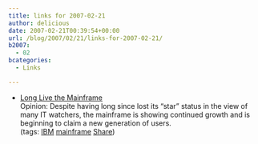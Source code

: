 ```yaml
---
title: links for 2007-02-21
author: delicious
date: 2007-02-21T00:39:54+00:00
url: /blog/2007/02/21/links-for-2007-02-21/
b2007:
  - 02
bcategories:
  - Links

---
```

  * <div>
      <a href="http://www.eweek.com/article2/0,1759,2096588,00.asp">Long Live the Mainframe</a>
    </div>
    
    <div>
      Opinion: Despite having long since lost its &#8220;star&#8221; status in the view of many IT watchers, the mainframe is showing continued growth and is beginning to claim a new generation of users.
    </div>
    
    <div>
      (tags: <a href="http://del.icio.us/frodenas/IBM">IBM</a> <a href="http://del.icio.us/frodenas/mainframe">mainframe</a> <a href="http://del.icio.us/frodenas/Share">Share</a>)
    </div>